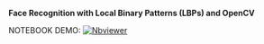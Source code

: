 **Face Recognition with Local Binary Patterns (LBPs) and OpenCV**

NOTEBOOK DEMO:  [![Nbviewer](https://github.com/jupyter/design/blob/master/logos/Badges/nbviewer_badge.svg)](https://nbviewer.jupyter.org/github/shejz/face-detection-recognition/blob/main/Face%20Recognition%20with%20Local%20Binary%20Patterns/face_recognition_lbp.ipynb)
